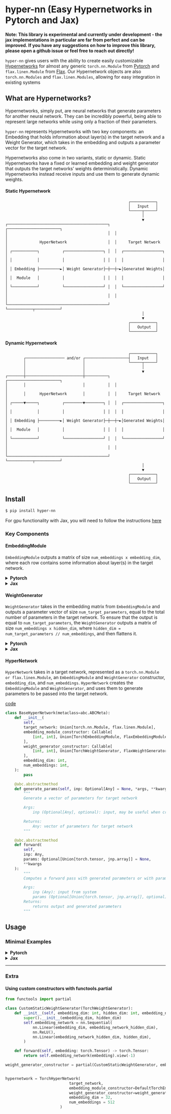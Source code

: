 # hyper-nn (Easy Hypernetworks in Pytorch and Jax)
**Note: This library is experimental and currently under development - the jax implementations in particular are far from perfect and can be improved. If you have any suggestions on how to improve this library, please open a github issue or feel free to reach out directly!**

`hyper-nn` gives users with the ability to create easily customizable [Hypernetworks](https://arxiv.org/abs/1609.09106) for almost any generic `torch.nn.Module` from [Pytorch](https://pytorch.org/docs/stable/generated/torch.nn.Module.html) and `flax.linen.Module` from [Flax](https://flax.readthedocs.io/en/latest/flax.linen.html). Our Hypernetwork objects are also `torch.nn.Modules` and `flax.linen.Modules`, allowing for easy integration in existing systems


## What are Hypernetworks?
Hypernetworks, simply put, are neural networks that generate parameters for another neural network. They can be incredibly powerful, being able to represent large networks while using only a fraction of their parameters.

`hyper-nn` represents Hypernetworks with two key components: an Embedding that holds information about layer(s) in the target network and a Weight Generator, which takes in the embedding and outputs a parameter vector for the target network. 

Hypernetworks also come in two variants, static or dynamic. Static Hypernetworks have a fixed or learned embedding and weight generator that outputs the target networks’ weights deterministically. Dynamic Hypernetworks instead receive inputs and use them to generate dynamic weights.

#### Static Hypernetwork

                                                          ┌───────────┐                    
                                                          │   Input   │
                                                          └─────┬─────┘
                                                                │
                                                                ▼
    ┌────────────────────────────────────────────┐  ┌───────────────────────┐
    │                                            │  │                       │
    │              HyperNetwork                  │  │     Target Network    │
    │ ┌───────────┐          ┌─────────────────┐ │  │  ┌─────────────────┐  │
    │ │           │          │                 │ │  │  │                 │  │
    │ │ Embedding ├─────────►│ Weight Generator├─┼──┼─►│Generated Weights│  │
    │ │  Module   │          │                 │ │  │  │                 │  │
    │ └───────────┘          └─────────────────┘ │  │  └─────────────────┘  │
    │                                            │  │                       │
    └────────────────────────────────────────────┘  └───────────┬───────────┘
                                                                │
                                                                ▼
                                                          ┌───────────┐
                                                          │   Output  │
                                                          └───────────┘

#### Dynamic Hypernetwork

                                                          ┌───────────┐
            ┌───────────────── and/or ┌───────────────────┤   Input   │
            │                         │                   └─────┬─────┘
            │                         │                         │
            │                         │                         ▼
    ┌───────┼─────────────────────────┼──────────┐  ┌───────────────────────┐
    │       │                         │          │  │                       │
    │       │      HyperNetwork       │          │  │     Target Network    │
    │ ┌─────▼─────┐          ┌────────▼────────┐ │  │  ┌─────────────────┐  │
    │ │           │          │                 │ │  │  │                 │  │
    │ │ Embedding ├─────────►│ Weight Generator├─┼──┼─►│Generated Weights│  │
    │ │  Module   │          │                 │ │  │  │                 │  │
    │ └───────────┘          └─────────────────┘ │  │  └─────────────────┘  │
    │                                            │  │                       │
    └────────────────────────────────────────────┘  └───────────┬───────────┘
                                                                │
                                                                ▼
                                                          ┌───────────┐
                                                          │   Output  │
                                                          └───────────┘


## Install
```bash
$ pip install hyper-nn
```
For gpu functionality with Jax, you will need to follow the instructions [here](https://github.com/google/jax#installation)

### Key Components 

#### EmbeddingModule
`EmbeddingModule` outputs a matrix of size `num_embeddings x embedding_dim`, where each row contains some information about layer(s) in the target network.

<details><summary> <b>Pytorch</b> </summary>
<p>

[code](hypernn/torch/embedding_module.py)

```python
class TorchEmbeddingModule(nn.Module, metaclass=abc.ABCMeta):
    def __init__(self, embedding_dim: int, num_embeddings: int):
        super().__init__()
        self.embedding_dim = embedding_dim
        self.num_embeddings = num_embeddings
        self.embedding = None
        self.__device_param_dummy__ = nn.Parameter(torch.empty(0)) # to keep track of device

    @property
    def device(self) -> torch.device:
        return self.__device_param_dummy__.device

    @abc.abstractmethod
    def forward(self, inp: Optional[Any] = None, *args, **kwargs) -> torch.Tensor:
        """
        Generate Embedding
        """

```

</p>
</details>

<details><summary> <b>Jax</b> </summary>
<p>

[code](hypernn/jax/embedding_module.py)

```python
class FlaxEmbeddingModule(nn.Module, metaclass=abc.ABCMeta):
    embedding_dim: int
    num_embeddings: int

    def setup(self):
        pass

    @abc.abstractmethod
    def __call__(self, inp: Optional[Any] = None, *args, **kwargs) -> jnp.array:
        """
        Forward pass to output embeddings
        """

```

</p>
</details>

#### WeightGenerator
`WeightGenerator` takes in the embedding matrix from `EmbeddingModule` and outputs a parameter vector of size `num_target_parameters`, equal to the total number of parameters in the target network. To ensure that the output is equal to `num_target_parameters`, the `WeightGenerator` outputs a matrix of size `num_embeddings x hidden_dim`, where `hidden_dim = num_target_parameters // num_embeddings`, and then flattens it.

<details><summary> <b>Pytorch</b> </summary>
<p>

[code](hypernn/torch/weight_generator.py)

```python
class TorchWeightGenerator(nn.Module, metaclass=abc.ABCMeta):
    def __init__(self, embedding_dim: int, hidden_dim: int):
        super().__init__()
        self.hidden_dim = hidden_dim
        self.embedding_dim = embedding_dim
        self.__device_param_dummy__ = nn.Parameter(torch.empty(0)) # to keep track of device

    @abc.abstractmethod
    def forward(
        self, embedding: torch.Tensor, inp: Optional[Any] = None, *args, **kwargs
    ) -> torch.Tensor:
        """
        Generate Embedding
        """

    @property
    def device(self) -> torch.device:
        return self.__device_param_dummy__.device

```

</p>
</details>

<details><summary> <b>Jax</b> </summary>
<p>

[code](hypernn/jax/weight_generator.py)

```python
class FlaxWeightGenerator(nn.Module, metaclass=abc.ABCMeta):
    embedding_dim: int
    hidden_dim: int

    @abc.abstractmethod
    def __call__(
        self, embedding: jnp.array, inp: Optional[Any] = None, *args, **kwargs
    ):
        """
        Forward pass to output embeddings
        """

```

</p>
</details>

#### HyperNetwork
`HyperNetwork` takes in a target network, represented as a `torch.nn.Module or flax.linen.Module`, an `EmbeddingModule` and `WeightGenerator` constructor, `embedding_dim`,  and `num_embeddings`. `HyperNetwork` creates the `EmbeddingModule` and `WeightGenerator`, and uses them to generate parameters to be passed into the target network.

[code](hypernn/base_hypernet.py)

```python
class BaseHyperNetwork(metaclass=abc.ABCMeta):
    def __init__(
        self,
        target_network: Union[torch.nn.Module, flax.linen.Module],
        embedding_module_constructor: Callable[
            [int, int], Union[TorchEmbeddingModule, FlaxEmbeddingModule]
        ],
        weight_generator_constructor: Callable[
            [int, int], Union[TorchWeightGenerator, FlaxWeightGenerator]
        ],
        embedding_dim: int,
        num_embeddings: int,
    ):
        pass

    @abc.abstractmethod
    def generate_params(self, inp: Optional[Any] = None, *args, **kwargs) -> Any:
        """
        Generate a vector of parameters for target network

        Args:
            inp (Optional[Any], optional): input, may be useful when creating dynamic hypernetworks

        Returns:
            Any: vector of parameters for target network
        """

    @abc.abstractmethod
    def forward(
        self,
        inp: Any,
        params: Optional[Union[torch.tensor, jnp.array]] = None,
        **kwargs
    ):
        """
        Computes a forward pass with generated parameters or with parameters that are passed in

        Args:
            inp (Any): input from system
            params (Optional[Union[torch.tensor, jnp.array]], optional): Generated params. Defaults to None.
        Returns:
            returns output and generated parameters
        """

```


## Usage
### Minimal Examples

<details><summary> <b>Pytorch</b> </summary>
<p>

```python
import torch.nn as nn

# target network
target_network = nn.Sequential(
    nn.Linear(8, 256),
    nn.Tanh(),
    nn.Linear(256,256),
    nn.Tanh(),
    nn.Linear(256, 4, bias=False)
)

from hypernn.torch.hypernet import TorchHyperNetwork
from hypernn.torch.weight_generator import TorchWeightGenerator
from hypernn.torch.embedding_module import TorchEmbeddingModule

# embedding module
class DefaultTorchEmbeddingModule(TorchEmbeddingModule):
    def __init__(self, embedding_dim: int, num_embeddings: int):
        super().__init__(embedding_dim, num_embeddings)
        self.embedding = nn.Embedding(num_embeddings, embedding_dim)

    def forward(self, *args, **kwargs):
        indices = torch.arange(self.num_embeddings).to(self.device)
        return self.embedding(indices)

# weight generator
class DefaultTorchWeightGenerator(TorchWeightGenerator):
    def __init__(self, embedding_dim: int, hidden_dim: int):
        super().__init__(embedding_dim, hidden_dim)
        self.generator = nn.Linear(embedding_dim, hidden_dim)

    def forward(self, embedding: torch.Tensor) -> torch.Tensor:
        return self.generator(embedding).view(-1)

# putting it all together

hypernetwork = TorchHyperNetwork(
                            target_network,
                            embedding_module_constructor=DefaultTorchEmbeddingModule,
                            weight_generator_constructor=DefaultTorchWeightGenerator,
                            embedding_dim = 32,
                            num_embeddings = 512
                        )

# now we can use the hypernetwork like any other nn.Module
inp = torch.zeros((1, 8))
output, generated_params = hypernetwork(inp)

# pass in previous generated params
output, _ = hypernetwork(inp, params=generated_params)

```
</p>
</details>

<details><summary> <b>Jax</b> </summary>
<p>

```python
import flax.linen as nn

# target network
class MLP(nn.Module):

    @nn.compact
    def __call__(self, x):
        x = nn.Dense(256)(x)
        x = nn.tanh(x)
        x = nn.Dense(256)(x)
        x = nn.tanh(x)
        x = nn.Dense(4, use_bias=False)(x)
        return x

from hypernn.jax.embedding_module import FlaxEmbeddingModule
from hypernn.jax.weight_generator import FlaxWeightGenerator
from hypernn.jax.hypernet import FlaxHyperNetwork

# embedding module
class DefaultFlaxEmbeddingModule(FlaxEmbeddingModule):
    def setup(self):
        self.embedding = nn.Embed(self.num_embeddings, self.embedding_dim)

    def __call__(self):
        indices = jnp.arange(0, self.num_embeddings)
        return self.embedding(indices)

# weight generator
class DefaultFlaxWeightGenerator(FlaxWeightGenerator):
    def setup(self):
        self.dense1 = nn.Dense(self.hidden_dim)

    def __call__(self, embedding: jnp.array):
        return self.dense1(embedding)

# putting it all together
hypernetwork = FlaxHyperNetwork(
                            input_shape = (1, 8),
                            target_network = MLP(),
                            embedding_module_constructor=DefaultFlaxEmbeddingModule,
                            weight_generator_constructor=DefaultFlaxWeightGenerator,
                            embedding_dim = 32,
                            num_embeddings = 512
    )

rng = jax.random.PRNGKey(0)
variables = hypernetwork.init(rng, jnp.ones((1,8)))
output, generated_params = hypernetwork.apply(variables, jnp.zeros((1,8)))

# pass in previous generated params
output, _ = hypernetwork.apply(variables, jnp.zeros((1,8)), params=generated_params)

```
</p>
</details>

---

### Extra

#### Using custom constructors with functools.partial

```python
from functools import partial

class CustomStaticWeightGenerator(TorchWeightGenerator):
    def __init__(self, embedding_dim: int, hidden_dim: int, embedding_network_hidden_dim: int):
        super().__init__(embedding_dim, hidden_dim)
        self.embedding_network = nn.Sequential(
            nn.Linear(embedding_dim, embedding_network_hidden_dim),
            nn.ReLU(),
            nn.Linear(embedding_network_hidden_dim, hidden_dim),
        )

    def forward(self, embedding: torch.Tensor) -> torch.Tensor:
        return self.embedding_network(embedding).view(-1)

weight_generator_constructor = partial(CustomStaticWeightGenerator, embedding_network_hidden_dim=64)


hypernetwork = TorchHyperNetwork(
                            target_network,
                            embedding_module_constructor=DefaultTorchEmbeddingModule,
                            weight_generator_constructor=weight_generator_constructor,
                            embedding_dim = 32,
                            num_embeddings = 512
                        )
```
